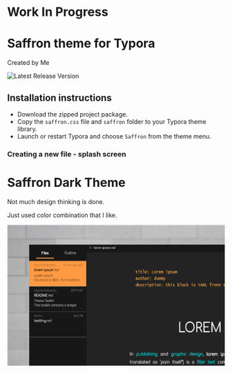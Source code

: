# Work In Progress

# Saffron theme for Typora
Created by Me

![Latest Release Version](https://img.shields.io/github/v/release/Akash-Panigrahi/typora-saffron-theme)

## Installation instructions
* Download the zipped project package.
* Copy the `saffron.css` file and `saffron` folder to your Typora theme library.
* Launch or restart Typora and choose `Saffron` from the theme menu.

### Creating a new file - splash screen

# Saffron Dark Theme

Not much design thinking is done.

Just used color combination that I like.

![img](./saffron-dark-preview4x.png)
